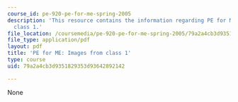 ```yaml
---
course_id: pe-920-pe-for-me-spring-2005
description: 'This resource contains the information regarding PE for ME: Images from
  class 1.'
file_location: /coursemedia/pe-920-pe-for-me-spring-2005/79a2a4cb3d9351829353d93642892142_MITPE_920S05_1.pdf
file_type: application/pdf
layout: pdf
title: 'PE for ME: Images from class 1'
type: course
uid: 79a2a4cb3d9351829353d93642892142

---
```

None